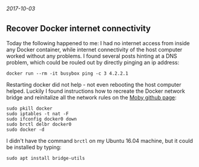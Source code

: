 ###### 2017-10-03

Recover Docker internet connectivity
------------------------------------

Today the following happened to me: I had no internet access from inside any Docker container, while
internet connectivity of the host computer worked without any problems.
I found several posts hinting at a DNS problem, which could be rouled out by directly pinging an ip address:
```
docker run --rm -it busybox ping -c 3 4.2.2.1
```
Restarting docker did not help - not even rebooting the host computer helped.
Luckily I found instructions how to recreate the Docker network bridge and reinitalize all the network rules on the [Moby github page](https://github.com/moby/moby/issues/866#issuecomment-19218300):
```
sudo pkill docker
sudo iptables -t nat -F
sudo ifconfig docker0 down
sudo brctl delbr docker0
sudo docker -d
```
I didn't have the command `brctl` on my Ubuntu 16.04 machine, but it could be installed by typing:
```
sudo apt install bridge-utils
```


